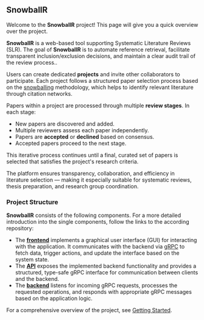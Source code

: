 ## SnowballR

Welcome to the **SnowballR** project! This page will give you a quick overview over the project.

**SnowballR** is a web-based tool supporting Systematic Literature Reviews (SLR). The goal of **SnowballR** is to automate reference retrieval, facilitate transparent inclusion/exclusion decisions, and maintain a clear audit trail of the review process..

Users can create dedicated **projects** and invite other collaborators to participate. Each project follows a structured paper selection process based on the [snowballing](https://en.wikipedia.org/wiki/Snowball_sampling) methodology, which helps to identify relevant literature through citation networks.

Papers within a project are processed through multiple **review stages**. In each stage:

- New papers are discovered and added.
- Multiple reviewers assess each paper independently.
- Papers are **accepted** or **declined** based on consensus.
- Accepted papers proceed to the next stage.

This iterative process continues until a final, curated set of papers is selected that satisfies the project's research criteria.

The platform ensures transparency, collaboration, and efficiency in literature selection — making it especially suitable for systematic reviews, thesis preparation, and research group coordination.

### Project Structure

**SnowballR** consists of the following components. For a more detailed introduction into the single components, follow the links to the according repository:

- The **[frontend](https://github.com/SE-UUlm/snowballr-frontend)** implements a graphical user interface (GUI) for interacting with the application. It communicates with the backend via [gRPC](https://grpc.io/) to fetch data, trigger actions, and update the interface based on the system state.
- The **[API](https://github.com/SE-UUlm/snowballr-api)** exposes the implemented backend functionality and provides a structured, type-safe gRPC interface for communication between clients and the backend. 
- The **[backend](https://github.com/SE-UUlm/snowballr-backend)** listens for incoming gRPC requests, processes the requested operations, and responds with appropriate gRPC messages based on the application logic.


For a comprehensive overview of the project, see [Getting Started](./wiki/Getting-Started.md).